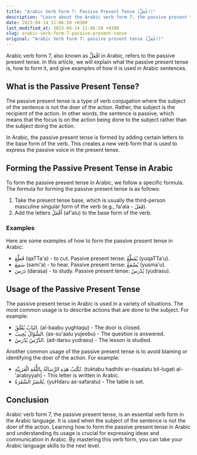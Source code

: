 ```yaml
---
title: "Arabic Verb Form 7: Passive Present Tense (افْعَلَّ)"
description: "Learn about the Arabic verb form 7, the passive present tense, also known as افْعَلَّ in Arabic, including its formation, usage, and examples."
date: 2023-04-14 11:06:58 +0300
last_modified_at: 2023-04-14 11:06:58 +0300
slug: arabic-verb-form-7-passive-present-tense
original: "Arabic Verb Form 7: passive present tense (افْعَلَّ)"
---
```

Arabic verb form 7, also known as افْعَلَّ in Arabic, refers to the passive present tense. In this article, we will explain what the passive present tense is, how to form it, and give examples of how it is used in Arabic sentences.

## What is the Passive Present Tense?

The passive present tense is a type of verb conjugation where the subject of the sentence is not the doer of the action. Rather, the subject is the recipient of the action. In other words, the sentence is passive, which means that the focus is on the action being done to the subject rather than the subject doing the action.

In Arabic, the passive present tense is formed by adding certain letters to the base form of the verb. This creates a new verb form that is used to express the passive voice in the present tense. 

## Forming the Passive Present Tense in Arabic

To form the passive present tense in Arabic, we follow a specific formula. The formula for forming the passive present tense is as follows:

1. Take the present tense base, which is usually the third-person masculine singular form of the verb (e.g., fa'ala - فَعَلَ).
2. Add the letters أَفْعَلُ (af'alu) to the base form of the verb.

### Examples

Here are some examples of how to form the passive present tense in Arabic:

- قَطَّعَ (qaTTa'a) - to cut. Passive present tense: يُقَطَّعُ (yuqaTTa'u).
- سَمِعَ (sami'a) - to hear. Passive present tense: يُسْمَعُ (yusma'u).
- دَرَسَ (darasa) - to study. Passive present tense: يُدْرَسُ (yudrasu).

## Usage of the Passive Present Tense

The passive present tense in Arabic is used in a variety of situations. The most common usage is to describe actions that are done to the subject. For example:

- البَابُ يُغْلَقُ. (al-baabu yughlaqu) - The door is closed.
- السُّؤَالُ يُجِيبُ. (as-su'aalu yujeebu) - The question is answered.
- الدَّرْسُ يُدْرَسُ. (ad-darsu yudrasu) - The lesson is studied.

Another common usage of the passive present tense is to avoid blaming or identifying the doer of the action. For example:

- تُكْتَبُ هَذِهِ الرِّسَالَةُ بِاللُّغَةِ الْعَرَبِيَّةِ. (tuktabu hadhihi ar-risaalatu bil-lugati al-'arabiyyah) - This letter is written in Arabic.
- يُحْضَرُ السَّفَرَةُ. (yuHdaru as-safaratu) - The table is set.

## Conclusion

Arabic verb form 7, the passive present tense, is an essential verb form in the Arabic language. It is used when the subject of the sentence is not the doer of the action. Learning how to form the passive present tense in Arabic and understanding its usage is crucial for expressing ideas and communication in Arabic. By mastering this verb form, you can take your Arabic language skills to the next level.